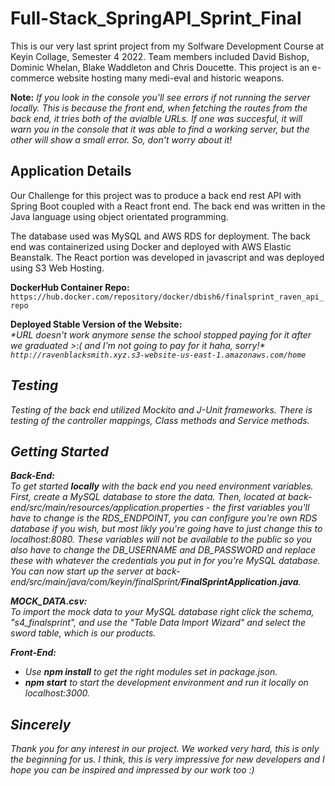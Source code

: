 # Full-Stack_SpringAPI_Sprint_Final
This is our very last sprint project from my Solfware Development Course at Keyin Collage, Semester 4 2022. Team members included David Bishop, Dominic Whelan, Blake Waddleton and Chris Doucette. This project is an e-commerce website hosting many medi-eval and historic weapons.

__Note:__ _If you look in the console you'll see errors if not running the server locally. This is because the front end, when fetching the routes from the back end, it tries both of the avialble URLs. If one was succesful, it will warn you in the console that it was able to find a working server, but the other will show a small error. So, don't worry about it!_

## Application Details
Our Challenge for this project was to produce a back end rest API with Spring Boot coupled with a React front end. The back end was written in the Java language using object orientated programming. 

The database used was MySQL and AWS RDS for deployment. The back end was containerized using Docker and deployed with AWS Elastic Beanstalk. The React portion was developed in javascript and was deployed using S3 Web Hosting.

__DockerHub Container Repo:__<br />
`https://hub.docker.com/repository/docker/dbish6/finalsprint_raven_api_repo`

__Deployed Stable Version of the Website:__<br />
<i>\*URL doesn't work anymore sense the school stopped paying for it after we graduated >:( and I'm not going to pay for it haha, sorry!\*<i>
`http://ravenblacksmith.xyz.s3-website-us-east-1.amazonaws.com/home`

## Testing
Testing of the back end utilized Mockito and J-Unit frameworks. There is testing of the controller mappings, Class methods and Service methods.

## Getting Started
  __Back-End:__<br />
To get started **locally** with the back end you need environment variables. First, create a MySQL database to store the data. Then, located at back-end/src/main/resources/application.properties - the first variables you'll have to change is the RDS_ENDPOINT, you can configure you're own RDS database if you wish, but most likly you're going have to just change this to localhost:8080. These variables will not be available to the public so you also have to change the DB_USERNAME and DB_PASSWORD and replace these with whatever the credentials you put in for you're MySQL database. You can now start up the server at back-end/src/main/java/com/keyin/finalSprint/**FinalSprintApplication.java**.

__MOCK_DATA.csv:__<br />
To import the mock data to your MySQL database right click the schema, "s4_finalsprint", and use the "Table Data Import Wizard" and select the sword table, which is our products.

__Front-End:__<br />
- Use **npm install** to get the right modules set in package.json.
- **npm start** to start the development environment and run it locally on localhost:3000.

## Sincerely
Thank you for any interest in our project. We worked very hard, this is only the beginning for us. I think, this is very impressive for new developers and I hope you can be inspired and impressed by our work too :)


